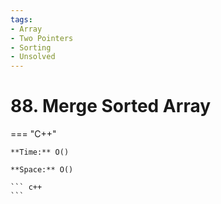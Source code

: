 ```yaml
---
tags:
- Array
- Two Pointers
- Sorting
- Unsolved
---
```



# 88. Merge Sorted Array

=== "C++"

    **Time:** O()

    **Space:** O()

    ``` c++
    ```